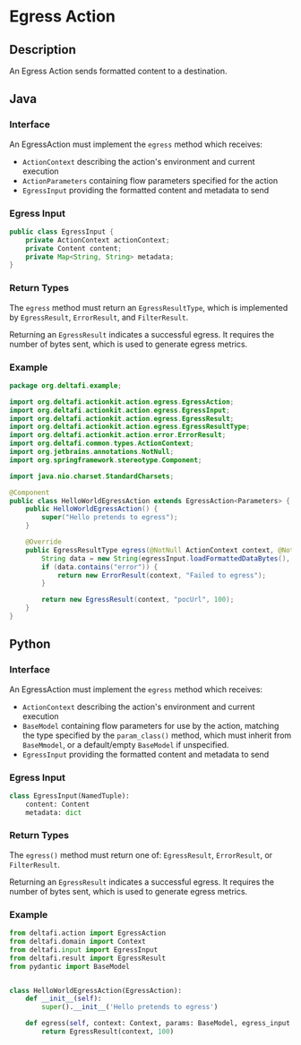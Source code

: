 # Egress Action

## Description

An Egress Action sends formatted content to a destination.

## Java

### Interface

An EgressAction must implement the `egress` method which receives:
* `ActionContext` describing the action's environment and current execution
* `ActionParameters` containing flow parameters specified for the action
* `EgressInput` providing the formatted content and metadata to send

### Egress Input

```java
public class EgressInput {
    private ActionContext actionContext;
    private Content content;
    private Map<String, String> metadata;
}
```

### Return Types

The `egress` method must return an `EgressResultType`, which is implemented by `EgressResult`,  `ErrorResult`, and
`FilterResult`.

Returning an `EgressResult` indicates a successful egress. It requires the number of bytes sent, which is used to
generate egress metrics.

### Example

```java
package org.deltafi.example;

import org.deltafi.actionkit.action.egress.EgressAction;
import org.deltafi.actionkit.action.egress.EgressInput;
import org.deltafi.actionkit.action.egress.EgressResult;
import org.deltafi.actionkit.action.egress.EgressResultType;
import org.deltafi.actionkit.action.error.ErrorResult;
import org.deltafi.common.types.ActionContext;
import org.jetbrains.annotations.NotNull;
import org.springframework.stereotype.Component;

import java.nio.charset.StandardCharsets;

@Component
public class HelloWorldEgressAction extends EgressAction<Parameters> {
    public HelloWorldEgressAction() {
        super("Hello pretends to egress");
    }

    @Override
    public EgressResultType egress(@NotNull ActionContext context, @NotNull Parameters params, @NotNull EgressInput egressInput) {
        String data = new String(egressInput.loadFormattedDataBytes(), StandardCharsets.UTF_8);
        if (data.contains("error")) {
            return new ErrorResult(context, "Failed to egress");
        }

        return new EgressResult(context, "pocUrl", 100);
    }
}
```
## Python

### Interface

An EgressAction must implement the `egress` method which receives:
* `ActionContext` describing the action's environment and current execution
* `BaseModel` containing flow parameters for use by the action, matching the type specified by the `param_class()`
method, which must inherit from `BaseMmodel`, or a default/empty `BaseModel` if unspecified.
* `EgressInput` providing the formatted content and metadata to send

### Egress Input

```python
class EgressInput(NamedTuple):
    content: Content
    metadata: dict
```

### Return Types

The `egress()` method must return one of: `EgressResult`, `ErrorResult`, or `FilterResult`.

Returning an `EgressResult` indicates a successful egress. It requires the number of bytes sent, which is used to
generate egress metrics.

### Example

```python
from deltafi.action import EgressAction
from deltafi.domain import Context
from deltafi.input import EgressInput
from deltafi.result import EgressResult
from pydantic import BaseModel


class HelloWorldEgressAction(EgressAction):
    def __init__(self):
        super().__init__('Hello pretends to egress')

    def egress(self, context: Context, params: BaseModel, egress_input: EgressInput):
        return EgressResult(context, 100)
```
